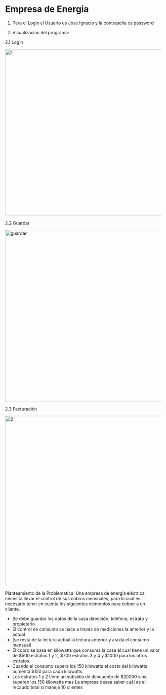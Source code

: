 # Empresa de Energia

1. Para el Login el Usuario es Jose Ignacio y la contraseña es password

2. Visualizacion del programa:

2.1 Login


<img width="538" alt="1" src="https://user-images.githubusercontent.com/81385175/143946913-4102b446-fca6-4f21-a4a0-f3fbc059296e.png">

2.2 Guardar

<img width="554" alt="guardar" src="https://user-images.githubusercontent.com/81385175/143947089-91b353f7-afd5-425d-b738-2e7f1a759ff8.png">


2.3 Facturación 

<img width="549" alt="2" src="https://user-images.githubusercontent.com/81385175/143947147-5e384143-4b68-458e-964e-0feeba63f468.png">

Planteamiento de la Problematica: Una empresa de energía eléctrica necesita llevar el control de sus cobros
mensuales, para lo cual es necesario tener en cuenta los siguientes elementos para cobrar a un cliente.
* Se debe guardar los datos de la casa dirección, teléfono, estrato y propietario
* El control de consumo se hace a través de mediciones la anterior y la actual 
* (se resta de la lectura actual la lectura anterior y así da el consumo mensual)
* El cobro se basa en kilowatts que consuma la casa el cual tiene un valor de
$500.estratos 1 y 2, $700 estratos 3 y 4 y $1000 para los otros estratos.
* Cuando el consumo supera los 150 kilowatts el costo del kilowatts aumenta $150 para cada kilowatts.
* Los estratos 1 y 2 tiene un subsidio de descuento de $20000 sino superen los 150 kilowatts mes
La empresa desea saber cuál es el recaudo total si maneja 10 clientes
